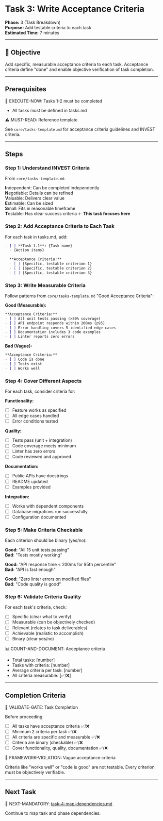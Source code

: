 # Task 3: Write Acceptance Criteria

**Phase:** 3 (Task Breakdown)  
**Purpose:** Add testable criteria to each task  
**Estimated Time:** 7 minutes

---

## 🎯 Objective

Add specific, measurable acceptance criteria to each task. Acceptance criteria define "done" and enable objective verification of task completion.

---

## Prerequisites

🛑 EXECUTE-NOW: Tasks 1-2 must be completed

- All tasks must be defined in tasks.md

⚠️ MUST-READ: Reference template

See `core/tasks-template.md` for acceptance criteria guidelines and INVEST criteria.

---

## Steps

### Step 1: Understand INVEST Criteria

From `core/tasks-template.md`:

**I**ndependent: Can be completed independently  
**N**egotiable: Details can be refined  
**V**aluable: Delivers clear value  
**E**stimable: Can be sized  
**S**mall: Fits in reasonable timeframe  
**T**estable: Has clear success criteria ← **This task focuses here**

### Step 2: Add Acceptance Criteria to Each Task

For each task in tasks.md, add:

```markdown
- [ ] **Task 1.1**: {Task name}
  - {Action items}
  
  **Acceptance Criteria:**
  - [ ] {Specific, testable criterion 1}
  - [ ] {Specific, testable criterion 2}
  - [ ] {Specific, testable criterion 3}
```

### Step 3: Write Measurable Criteria

Follow patterns from `core/tasks-template.md` "Good Acceptance Criteria":

**Good (Measurable):**
```markdown
**Acceptance Criteria:**
- [ ] All unit tests passing (>80% coverage)
- [ ] API endpoint responds within 200ms (p95)
- [ ] Error handling covers 5 identified edge cases
- [ ] Documentation includes 3 code examples
- [ ] Linter reports zero errors
```

**Bad (Vague):**
```markdown
**Acceptance Criteria:**
- [ ] Code is done
- [ ] Tests exist
- [ ] Works well
```

### Step 4: Cover Different Aspects

For each task, consider criteria for:

**Functionality:**
- [ ] Feature works as specified
- [ ] All edge cases handled
- [ ] Error conditions tested

**Quality:**
- [ ] Tests pass (unit + integration)
- [ ] Code coverage meets minimum
- [ ] Linter has zero errors
- [ ] Code reviewed and approved

**Documentation:**
- [ ] Public APIs have docstrings
- [ ] README updated
- [ ] Examples provided

**Integration:**
- [ ] Works with dependent components
- [ ] Database migrations run successfully
- [ ] Configuration documented

### Step 5: Make Criteria Checkable

Each criterion should be binary (yes/no):

**Good:** "All 15 unit tests passing"  
**Bad:** "Tests mostly working"

**Good:** "API response time < 200ms for 95th percentile"  
**Bad:** "API is fast enough"

**Good:** "Zero linter errors on modified files"  
**Bad:** "Code quality is good"

### Step 6: Validate Criteria Quality

For each task's criteria, check:
- [ ] Specific (clear what to verify)
- [ ] Measurable (can be objectively checked)
- [ ] Relevant (relates to task deliverables)
- [ ] Achievable (realistic to accomplish)
- [ ] Binary (clear yes/no)

📊 COUNT-AND-DOCUMENT: Acceptance criteria
- Total tasks: [number]
- Tasks with criteria: [number]
- Average criteria per task: [number]
- All criteria measurable: [✅/❌]

---

## Completion Criteria

🛑 VALIDATE-GATE: Task Completion

Before proceeding:
- [ ] All tasks have acceptance criteria ✅/❌
- [ ] Minimum 2 criteria per task ✅/❌
- [ ] All criteria are specific and measurable ✅/❌
- [ ] Criteria are binary (checkable) ✅/❌
- [ ] Cover functionality, quality, documentation ✅/❌

🚨 FRAMEWORK-VIOLATION: Vague acceptance criteria

Criteria like "works well" or "code is good" are not testable. Every criterion must be objectively verifiable.

---

## Next Task

🎯 NEXT-MANDATORY: [task-4-map-dependencies.md](task-4-map-dependencies.md)

Continue to map task and phase dependencies.
